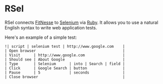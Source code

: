 RSel
====

RSel connects [FitNesse](http://fitnesse.org) to
[Selenium](http://seleniumhq.org) via [Ruby](http://ruby-lang.org). It allows
you to use a natural English syntax to write web application tests.

Here's an example of a simple test:

    !| script | selenium test | http://www.google.com    |
    | Open browser                                       |
    | Visit      | http://www.google.com                 |
    | Should see | About Google                          |
    | Type       | Selenium      | into | Search | field |
    | Click      | Google Search | button                |
    | Pause      | 5             | seconds               |
    | Close browser                                      |


